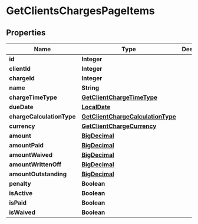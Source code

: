 # GetClientsChargesPageItems

## Properties
Name | Type | Description | Notes
------------ | ------------- | ------------- | -------------
**id** | **Integer** |  |  [optional]
**clientId** | **Integer** |  |  [optional]
**chargeId** | **Integer** |  |  [optional]
**name** | **String** |  |  [optional]
**chargeTimeType** | [**GetClientChargeTimeType**](GetClientChargeTimeType.md) |  |  [optional]
**dueDate** | [**LocalDate**](LocalDate.md) |  |  [optional]
**chargeCalculationType** | [**GetClientChargeCalculationType**](GetClientChargeCalculationType.md) |  |  [optional]
**currency** | [**GetClientChargeCurrency**](GetClientChargeCurrency.md) |  |  [optional]
**amount** | [**BigDecimal**](BigDecimal.md) |  |  [optional]
**amountPaid** | [**BigDecimal**](BigDecimal.md) |  |  [optional]
**amountWaived** | [**BigDecimal**](BigDecimal.md) |  |  [optional]
**amountWrittenOff** | [**BigDecimal**](BigDecimal.md) |  |  [optional]
**amountOutstanding** | [**BigDecimal**](BigDecimal.md) |  |  [optional]
**penalty** | **Boolean** |  |  [optional]
**isActive** | **Boolean** |  |  [optional]
**isPaid** | **Boolean** |  |  [optional]
**isWaived** | **Boolean** |  |  [optional]
